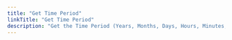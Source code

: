 ```yaml
---
title: "Get Time Period"
linkTitle: "Get Time Period"
description: "Get the Time Period (Years, Months, Days, Hours, Minutes, Seconds and Milliseconds) between two Date Times"
---
```

